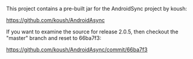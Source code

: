 This project contains a pre-built jar for the AndroidSync
project by koush:

  https://github.com/koush/AndroidAsync

If you want to examine the source for release 2.0.5, then
checkout the "master" branch and reset to 66ba7f3:
 
  https://github.com/koush/AndroidAsync/commit/66ba7f3
